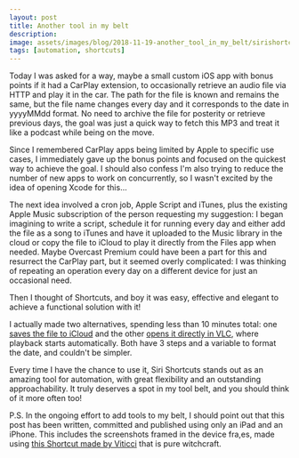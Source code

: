 ```yaml
---
layout: post
title: Another tool in my belt
description:
image: assets/images/blog/2018-11-19-another_tool_in_my_belt/sirishortcutsforaudio.png
tags: [automation, shortcuts]
---
```

Today I was asked for a way, maybe a small custom iOS app with bonus points if it had a CarPlay extension, to occasionally retrieve an audio file via HTTP and play it in the car.
The path for the file is known and remains the same, but the file name changes every day and it corresponds to the date in yyyyMMdd format.
No need to archive the file for posterity or retrieve previous days, the goal was just a quick way to fetch this MP3 and treat it like a podcast while being on the move.

Since I remembered CarPlay apps being limited by Apple to specific use cases, I immediately gave up the bonus points and focused on the quickest way to achieve the goal. I should also confess I'm also trying to reduce the number of new apps to work on concurrently, so I wasn't excited by the idea of opening Xcode for this...

The next idea involved a cron job, Apple Script and iTunes, plus the existing Apple Music subscription of the person requesting my suggestion: I began imagining to write a script, schedule it for running every day and either add the file as a song to iTunes and have it uploaded to the Music library in the cloud or copy the file to iCloud to play it directly from the Files app when needed.
Maybe Overcast Premium could have been a part for this and resurrect the CarPlay part, but it seemed overly complicated: I was thinking of repeating an operation every day on a different device for just an occasional need.

Then I thought of Shortcuts, and boy it was easy, effective and elegant to achieve a functional solution with it!

I actually made two alternatives, spending less than 10 minutes total: one [saves the file to iCloud](https://www.icloud.com/shortcuts/af826d4b1e034b7897fcf599e6b0b3a6) and the other [opens it directly in VLC](https://www.icloud.com/shortcuts/eb7ea65245444b4d9cd5bf92412f74f4), where playback starts automatically. Both have 3 steps and a variable to format the date, and couldn't be simpler.

Every time I have the chance to use it, Siri Shortcuts stands out as an amazing tool for automation, with great flexibility and an outstanding approachability.
It truly deserves a spot in my tool belt, and you should think of it more often too!

P.S. In the ongoing effort to add tools to my belt, I should point out that this post has been written, committed and published using only an iPad and an iPhone. This includes the screenshots framed in the device fra,es, made using [this Shortcut made by Viticci](https://www.macstories.net/ios/apple-frames-a-shortcut-for-framing-screenshots-from-every-apple-device/) that is pure witchcraft.